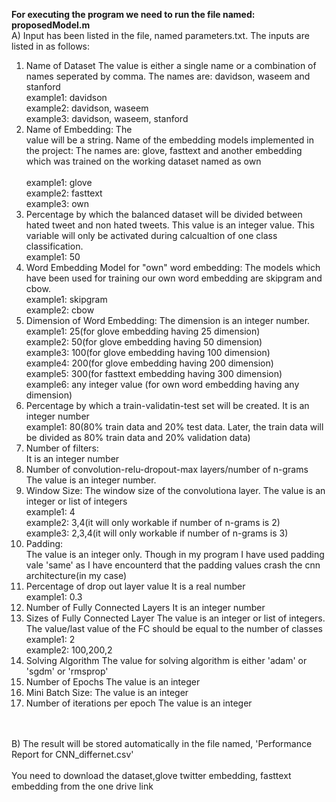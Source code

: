 **For executing the program we need to run the file named: proposedModel.m**
<br>A) Input has been listed in the file, named parameters.txt. The inputs are listed in as follows:
1. Name of Dataset
The value is either a single name or a combination of names seperated by comma. The names are: davidson, waseem and stanford
<br>example1: davidson
<br>example2: davidson, waseem
<br>example3: davidson, waseem, stanford
2. Name of Embedding:
The <br>value will be a string. Name of the embedding models implemented in the project: The names are: glove, fasttext and another embedding which was trained on the working dataset named as own
<br><br>example1: glove
<br>example2: fasttext
<br>example3: own
3. Percentage by which the balanced dataset will be divided between hated tweet and non hated tweets. This value is an integer value. This variable will only be activated during calcualtion of one class classification.
<br>example1: 50
4. Word Embedding Model for "own" word embedding:
The models which have been used for training our own word embedding are skipgram and cbow.
<br>example1: skipgram
<br>example2: cbow
5. Dimension of Word Embedding:
The dimension is an integer number. 
<br>example1: 25(for glove embedding having 25 dimension)
<br>example2: 50(for glove embedding having 50 dimension)
<br>example3: 100(for glove embedding having 100 dimension)
<br>example4: 200(for glove embedding having 200 dimension)
<br>example5: 300(for fasttext embedding having 300 dimension)
<br>example6: any integer value (for own word embedding having any dimension)
6. Percentage by which a train-validatin-test set will be created. It is an integer number
<br>example1: 80(80% train data and 20% test data. Later, the train data will be divided as 80% train data and 20% validation data)
7. Number of filters:
<br>It is an integer number
8. Number of convolution-relu-dropout-max layers/number of n-grams
<br>The value is an integer number.
9. Window Size:
The window size of the convolutiona layer. The value is an integer or list of integers
<br>example1: 4
<br>example2: 3,4(it will only workable if number of n-grams is 2) 
<br>example3: 2,3,4(it will only workable if number of n-grams is 3)
10. Padding:
<br>The value is an integer only. Though in my program I have used padding vale 'same' as I have encounterd that the padding values crash the cnn architecture(in my case)
11. Percentage of drop out layer value
It is a real number
<br>example1: 0.3
12. Number of Fully Connected Layers
It is an integer number
13. Sizes of Fully Connected Layer
The value is an integer or list of integers. The value/last value of the FC should be equal to the number of classes
<br>example1: 2
<br>example2: 100,200,2
14. Solving Algorithm
The value for solving algorithm is either 'adam' or 'sgdm' or 'rmsprop'
15. Number of Epochs
The value is an integer
16. Mini Batch Size:
The value is an integer
17. Number of iterations per epoch
The value is an integer
<br>
<br> B) The result will be stored automatically in the file named, 'Performance Report for CNN_differnet.csv'
<br>
<br> You need to download the dataset,glove twitter embedding, fasttext embedding from the one drive link
